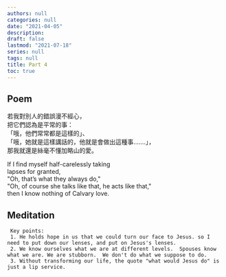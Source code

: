 ```yaml
---
authors: null
categories: null
date: "2021-04-05"
description: 
draft: false
lastmod: "2021-07-18"
series: null
tags: null
title: Part 4
toc: true
---
```


  

<!--more-->

## Poem
若我對別人的錯誤漫不經心，  
把它們認為是平常的事：  
「哦，他們常常都是這樣的」、  
「哦，她就是這樣講話的，他就是會做出這種事…….」，  
那我就還是絲毫不懂加略山的愛。

If I find myself half-carelessly taking   
lapses for granted,  
"Oh, that’s what they always do,"  
"Oh, of course she talks like that, he acts like that,"  
then I know nothing of Calvary love.

## Meditation
     Key points: 
     1. He holds hope in us that we could turn our face to Jesus. so I need to put down our lenses, and put on Jesus's lenses.  
     2. We know ourselves what we are at different levels.  Spouses know what we are. We are stubborn.  We don't do what we suppose to do.  
     3. Without transforming our life, the quote "what would Jesus do" is just a lip service.  